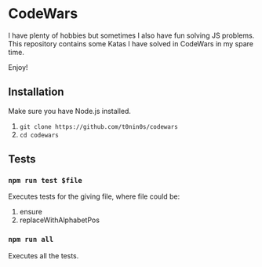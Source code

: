 CodeWars
=========

I have plenty of hobbies but sometimes I also have fun solving JS problems. This
repository contains some Katas I have solved in CodeWars in my spare time.

Enjoy!

## Installation

Make sure you have Node.js installed.

  1. `git clone https://github.com/t0nin0s/codewars`
  2. `cd codewars`

## Tests

###  `npm run test $file`
  Executes tests for the giving file, where file could be:
  1. ensure
  2. replaceWithAlphabetPos


### `npm run all`

  Executes all the tests.

